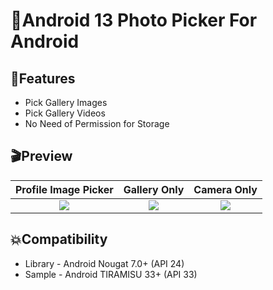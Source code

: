 # 📸Android 13 Photo Picker For Android


## ‍🏍Features

* Pick Gallery Images
* Pick Gallery Videos
* No Need of Permission for Storage

## 🎬Preview


   Profile Image Picker    |         Gallery Only      |       Camera Only        |
:-------------------------:|:-------------------------:|:-------------------------:
![](https://github.com/Drjacky/ImagePicker/blob/master/art/imagepicker_profile_demo.gif)  |  ![](https://github.com/Drjacky/ImagePicker/blob/master/art/imagepicker_gallery_demo.gif)  |  ![](https://github.com/Drjacky/ImagePicker/blob/master/art/imagepicker_camera_demo.gif)

## 💥Compatibility

  * Library - Android Nougat 7.0+ (API 24)
  * Sample - Android TIRAMISU 33+ (API 33)